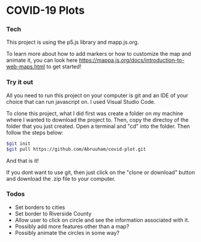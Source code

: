 # COVID-19 Plots



### Tech

This project is using the p5.js library and mapp.js.org.

To learn more about how to add markers or how to customize the map and animate it, you can look here https://mappa.js.org/docs/introduction-to-web-maps.html to get started!



### Try it out

All you need to run this project on your computer is git and an IDE of your choice that can run javascript on. I used Visual Studio Code.

To clone this project, what I did first was create a folder on my machine where I wanted to download the project to. Then, copy the directoy of the folder that you just created. 
Open a terminal and "cd" into the folder. Then follow the steps below:

```sh
$git init
$git pull https://github.com/Abruuham/covid-plot.git
```

And that is it!

If you dont want to use git, then just click on the "clone or download" button and download the .zip file to your computer.



### Todos

 - Set borders to cities
 - Set border to Riverside County
 - Allow user to click on circle and see the information associated with it.
 - Possibly add more features other than a map?
 - Possibly animate the circles in some way?


